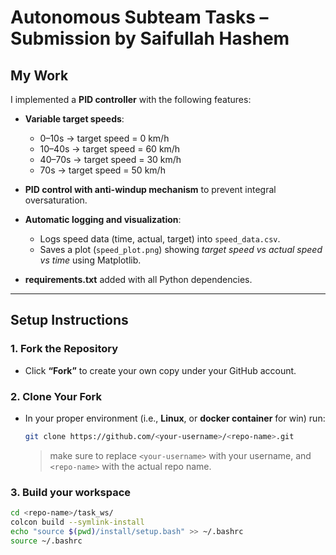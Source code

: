 # Autonomous Subteam Tasks – Submission by Saifullah Hashem

## My Work
I implemented a **PID controller** with the following features:

- **Variable target speeds**:  
  - 0–10s → target speed = 0 km/h  
  - 10–40s → target speed = 60 km/h  
  - 40–70s → target speed = 30 km/h  
  - 70s → target speed = 50 km/h  

- **PID control with anti-windup mechanism** to prevent integral oversaturation.  
- **Automatic logging and visualization**:  
  - Logs speed data (time, actual, target) into `speed_data.csv`.  
  - Saves a plot (`speed_plot.png`) showing *target speed vs actual speed vs time* using Matplotlib.  
- **requirements.txt** added with all Python dependencies.  

---

## Setup Instructions

### 1. Fork the Repository
* Click **“Fork”** to create your own copy under your GitHub account.

### 2. Clone Your Fork
* In your proper environment (i.e., **Linux**, or **docker container** for win) run:
    ```bash
    git clone https://github.com/<your-username>/<repo-name>.git
    ```
    > make sure to replace `<your-username>` with your username, and `<repo-name>` with the actual repo name.

### 3. Build your workspace
```bash
cd <repo-name>/task_ws/
colcon build --symlink-install
echo "source $(pwd)/install/setup.bash" >> ~/.bashrc
source ~/.bashrc
